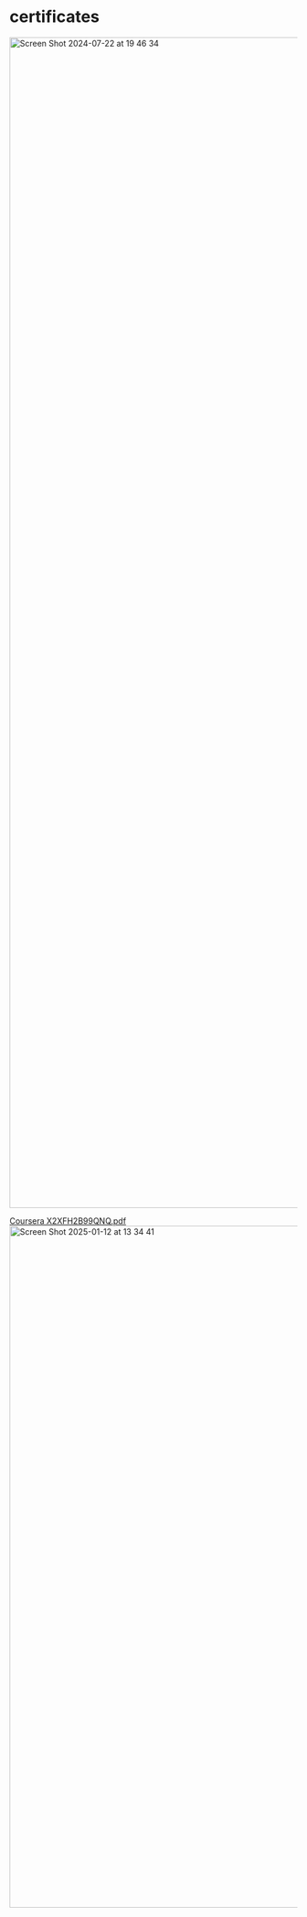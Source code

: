 # certificates
<img width="2048" alt="Screen Shot 2024-07-22 at 19 46 34" src="https://github.com/user-attachments/assets/ff2a150d-c250-4c53-9612-43e249623f89" />


[Coursera X2XFH2B99QNQ.pdf](https://github.com/user-attachments/files/18389565/Coursera.X2XFH2B99QNQ.pdf)
<img width="1193" alt="Screen Shot 2025-01-12 at 13 34 41" src="https://github.com/user-attachments/assets/19a1a69c-4374-4503-9ec3-4c1163d7ef5a" />

